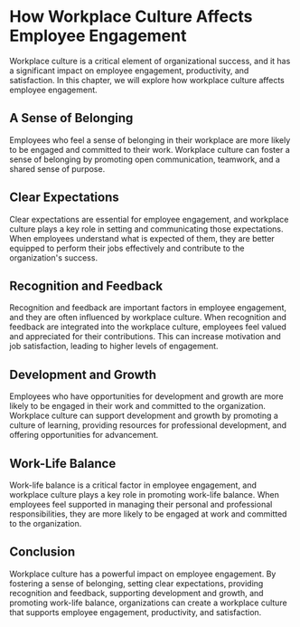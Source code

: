 How Workplace Culture Affects Employee Engagement
========================================================================================

Workplace culture is a critical element of organizational success, and it has a significant impact on employee engagement, productivity, and satisfaction. In this chapter, we will explore how workplace culture affects employee engagement.

A Sense of Belonging
--------------------

Employees who feel a sense of belonging in their workplace are more likely to be engaged and committed to their work. Workplace culture can foster a sense of belonging by promoting open communication, teamwork, and a shared sense of purpose.

Clear Expectations
------------------

Clear expectations are essential for employee engagement, and workplace culture plays a key role in setting and communicating those expectations. When employees understand what is expected of them, they are better equipped to perform their jobs effectively and contribute to the organization's success.

Recognition and Feedback
------------------------

Recognition and feedback are important factors in employee engagement, and they are often influenced by workplace culture. When recognition and feedback are integrated into the workplace culture, employees feel valued and appreciated for their contributions. This can increase motivation and job satisfaction, leading to higher levels of engagement.

Development and Growth
----------------------

Employees who have opportunities for development and growth are more likely to be engaged in their work and committed to the organization. Workplace culture can support development and growth by promoting a culture of learning, providing resources for professional development, and offering opportunities for advancement.

Work-Life Balance
-----------------

Work-life balance is a critical factor in employee engagement, and workplace culture plays a key role in promoting work-life balance. When employees feel supported in managing their personal and professional responsibilities, they are more likely to be engaged at work and committed to the organization.

Conclusion
----------

Workplace culture has a powerful impact on employee engagement. By fostering a sense of belonging, setting clear expectations, providing recognition and feedback, supporting development and growth, and promoting work-life balance, organizations can create a workplace culture that supports employee engagement, productivity, and satisfaction.
